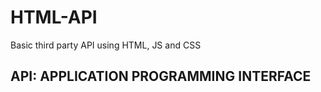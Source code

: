 # HTML-API
Basic third party API using HTML, JS and CSS

## API: APPLICATION PROGRAMMING INTERFACE

